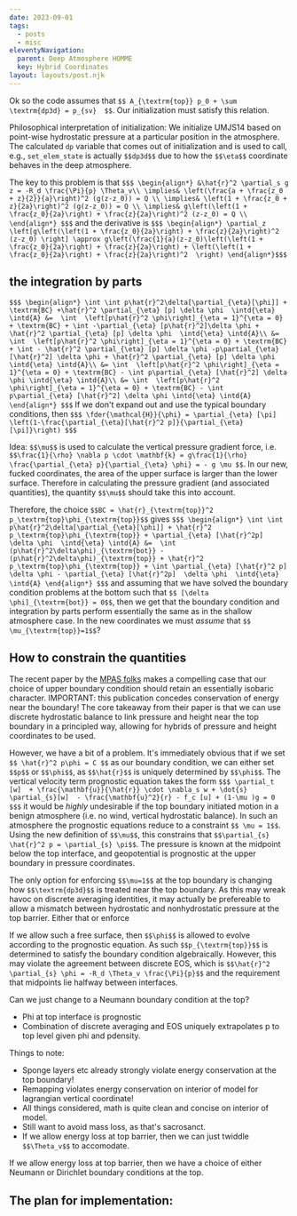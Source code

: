 ```yaml
---
date: 2023-09-01
tags:
  - posts
  - misc
eleventyNavigation:
  parent: Deep Atmosphere HOMME
  key: Hybrid Coordinates
layout: layouts/post.njk
---
```


Ok so the code assumes that `$$ A_{\textrm{top}} p_0 + \sum \textrm{dp3d} = p_{sv}  $$`.
Our initialization must satisfy this relation. 

Philosophical interpretation of initialization:
We initialize UMJS14 based on point-wise hydrostatic pressure
at a particular position in the atmosphere. The calculated `dp` variable
that comes out of initialization and is used to call, e.g., `set_elem_state`
is actually `$$dp3d$$` due to how the `$$\eta$$` coordinate behaves in
the deep atmosphere. 


The key to this problem is that
`$$$
\begin{align*}
  &\hat{r}^2 \partial_s g z = -R_d \frac{\Pi}{p} \Theta_v\\
  \implies& \left(\frac{a + \frac{z_0 + z}{2}}{a}\right)^2 (g(z-z_0)) = Q \\
  \implies& \left(1 + \frac{z_0 + z}{2a}\right)^2 (g(z-z_0)) = Q \\
  \implies& g\left(\left(1 + \frac{z_0}{2a}\right) + \frac{z}{2a}\right)^2 (z-z_0) = Q \\
\end{align*}
$$$`
and the derivative is 
`$$$
\begin{align*}
  \partial_z \left[g\left(\left(1 + \frac{z_0}{2a}\right) + \frac{z}{2a}\right)^2 (z-z_0) \right] \approx g\left(\frac{1}{a}(z-z_0)\left(\left(1 + \frac{z_0}{2a}\right) + \frac{z}{2a}\right) + \left(\left(1 + \frac{z_0}{2a}\right) + \frac{z}{2a}\right)^2  \right)
\end{align*}$$$`


## the integration by parts

`$$$
\begin{align*}
    \int \int p\hat{r}^2\delta[\partial_{\eta}[\phi]] + \textrm{BC} +\hat{r}^2 \partial_{\eta} [p] \delta \phi  \intd{\eta} \intd{A} &=  \int  \left[p\hat{r}^2 \phi\right]_{\eta = 1}^{\eta = 0} + \textrm{BC} + \int -\partial_{\eta} [p\hat{r}^2]\delta \phi + \hat{r}^2 \partial_{\eta} [p] \delta \phi  \intd{\eta} \intd{A}\\
    &= \int  \left[p\hat{r}^2 \phi\right]_{\eta = 1}^{\eta = 0} + \textrm{BC} + \int - \hat{r}^2 \partial_{\eta} [p] \delta \phi -p\partial_{\eta} [\hat{r}^2] \delta \phi + \hat{r}^2 \partial_{\eta} [p] \delta \phi  \intd{\eta} \intd{A}\\
    &= \int  \left[p\hat{r}^2 \phi\right]_{\eta = 1}^{\eta = 0} + \textrm{BC} - \int p\partial_{\eta} [\hat{r}^2] \delta \phi \intd{\eta} \intd{A}\\
    &= \int  \left[p\hat{r}^2 \phi\right]_{\eta = 1}^{\eta = 0} + \textrm{BC} - \int p\partial_{\eta} [\hat{r}^2] \delta \phi \intd{\eta} \intd{A}
\end{align*}
$$$`
If we don't expand out and use the typical boundary conditions, then
`$$$
  \fder{\mathcal{H}}{\phi} = \partial_{\eta} [\pi] \left(1-\frac{\partial_{\eta}[\hat{r}^2 p]}{\partial_{\eta} [\pi]}\right)
$$$`


Idea: `$$\mu$$` is used to calculate the vertical pressure gradient force, i.e. `$$\frac{1}{\rho} \nabla p \cdot \mathbf{k} = g\frac{1}{\rho} \frac{\partial_{\eta} p}{\partial_{\eta} \phi} = - g \mu $$`.
In our new, fucked coordinates, the area of the upper surface is larger than the lower surface. 
Therefore in calculating the pressure gradient (and associated quantities), the quantity `$$\mu$$` should take this into account.

Therefore, the choice `$$BC = \hat{r}_{\textrm{top}}^2 p_\textrm{top}\phi_{\textrm{top}}$$` gives
`$$$
\begin{align*}
      \int \int p\hat{r}^2\delta[\partial_{\eta}[\phi]] + \hat{r}^2 p_\textrm{top}\phi_{\textrm{top}} + \partial_{\eta} [\hat{r}^2p] \delta \phi  \intd{\eta} \intd{A} &=  \int  (p\hat{r}^2\delta\phi)_{\textrm{bot}} - (p\hat{r}^2\delta\phi)_{\textrm{top}} + \hat{r}^2 p_\textrm{top}\phi_{\textrm{top}} + \int \partial_{\eta} [\hat{r}^2 p] \delta \phi - \partial_{\eta} [\hat{r}^2p]  \delta \phi  \intd{\eta} \intd{A}
\end{align*}
$$$`
and assuming that we have solved the boundary condition problems at the bottom such that `$$ [\delta \phi]_{\textrm{bot}} = 0$$`, then we get that the boundary condition and integration by parts
perform essentially the same as in the shallow atmosphere case. 
In the new coordinates we must _assume_ that `$$ \mu_{\textrm{top}}=1$$`?


## How to constrain the quantities
The recent paper by the [MPAS folks](https://journals.ametsoc.org/view/journals/mwre/150/8/MWR-D-21-0328.1.xml)
makes a compelling case that our choice of upper boundary condition should retain an essentially isobaric character. IMPORTANT: this publication
concedes conservation of energy near the boundary!
The core takeaway from their paper is that we can use discrete hydrostatic balance to link pressure and height near the top boundary
in a principled way, allowing for hybrids of pressure and height coordinates to be used.

However, we have a bit of a problem. It's immediately obvious that if we set `$$ \hat{r}^2 p\phi = C $$` as our boundary condition, we can either set `$$p$$` or `$$\phi$$`, as `$$\hat{r}$$` is uniquely determined by `$$\phi$$`.
The vertical velocity term prognostic equation takes the form
`$$$
\partial_t [w]  + \frac{\mathbf{u}}{\hat{r}} \cdot \nabla_s w + \dot{s} \partial_{s}[w]  - \frac{\mathbf{u}^2}{r} - f_c [u] + (1-\mu )g = 0
$$$`
it would be _highly_ undesirable if the top boundary initiated motion in
a benign atmosphere (i.e. no wind, vertical hydrostatic balance). In such an atmosphere
the prognostic equations reduce to a constraint `$$ \mu = 1$$`. 
Using the new definition of `$$\mu$$`, this constrains that `$$\partial_{s} \hat{r}^2 p = \partial_{s} \pi$$`.
The pressure is known at the midpoint below the top interface,
and geopotential is prognostic at the upper boundary in pressure coordinates.

The only option for enforcing `$$\mu=1$$` at the top boundary is changing how `$$\textrm{dp3d}$$` is treated 
near the top boundary. As this may wreak havoc on discrete averaging identities, it may actually be prefereable to
allow a mismatch between hydrostatic and nonhydrostatic pressure at the top barrier. Either that or enforce

If we allow such a free surface, then `$$\phi$$` is allowed to evolve according to the prognostic equation.
As such `$$p_{\textrm{top}}$$` is determined to satisfy the boundary condition algebraically. 
However, this may violate the agreement between discrete EOS, which is `$$\hat{r}^2 \partial_{s} \phi = -R_d \Theta_v \frac{\Pi}{p}$$`
and the requirement that midpoints lie halfway between interfaces. 

Can we just change to a Neumann boundary condition at the top?
* Phi at top interface is prognostic
* Combination of discrete averaging and EOS uniquely extrapolates p to top level given phi and pdensity.

Things to note:
  * Sponge layers etc already strongly violate energy conservation at the top boundary!
  * Remapping violates energy conservation on interior of model for lagrangian vertical coordinate!
  * All things considered, math is quite clean and concise on interior of model.
  * Still want to avoid mass loss, as that's sacrosanct.
  * If we allow energy loss at top barrier, then we can just twiddle `$$\Theta_v$$` to accomodate. 

If we allow energy loss at top barrier, then we have a choice of either Neumann or Dirichlet 
boundary conditions at the top. 

## The plan for implementation:

